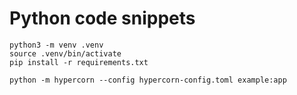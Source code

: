 # Python code snippets

```shell
python3 -m venv .venv
source .venv/bin/activate
pip install -r requirements.txt
```

```shell
python -m hypercorn --config hypercorn-config.toml example:app
```
